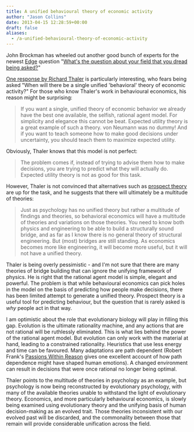 ```yaml
---
title: A unified behavioural theory of economic activity
author: "Jason Collins"
date: 2013-04-15 12:28:59+00:00
draft: false
aliases:
  - /a-unified-behavioural-theory-of-economic-activity
---
```


John Brockman has wheeled out another good bunch of experts for the newest [Edge](http://www.edge.org/) question "[What's the question about your field that you dread being asked?](http://www.edge.org/conversation/whats-the-question-about-your-field-that-you-dread-being-asked)"

[One response by Richard Thaler](http://www.edge.org/conversation/whats-the-question-about-your-field-that-you-dread-being-asked#25056) is particularly interesting, who fears being asked "When will there be a single unified 'behavioral' theory of economic activity?" For those who know Thaler's work in behavioural economics, his reason might be surprising:

>If you want a single, unified theory of economic behavior we already have the best one available, the selfish, rational agent model. For simplicity and elegance this cannot be beat. Expected utility theory is a great example of such a theory. von Neumann was no dummy! And if you want to teach someone how to make good decisions under uncertainty, you should teach them to maximize expected utility.

Obviously, Thaler knows that this model is not perfect:

>The problem comes if, instead of trying to advise them how to make decisions, you are trying to predict what they will actually do. Expected utility theory is not as good for this task.

However, Thaler is not convinced that alternatives such as [prospect theory](http://en.wikipedia.org/wiki/Prospect_theory) are up for the task, and he suggests that there will ultimately be a multitude of theories:

>Just as psychology has no unified theory but rather a multitude of findings and theories, so behavioral economics will have a multitude of theories and variations on those theories. You need to know both physics and engineering to be able to build a structurally sound bridge, and as far as I know there is no general theory of structural engineering. But (most) bridges are still standing. As economics becomes more like engineering, it will become more useful, but it will not have a unified theory.

Thaler is being overly pessimistic - and I'm not sure that there are many theories of bridge building that can ignore the unifying framework of physics. He is right that the rational agent model is simple, elegant and powerful. The problem is that while behavioural economics can pick holes in the model on the basis of predicting how people make decisions, there has been limited attempt to generate a unified theory. Prospect theory is a useful tool for predicting behaviour, but the question that is rarely asked is _why_ people act in that way.

I am optimistic about the role that evolutionary biology will play in filling this gap. Evolution is the ultimate rationality machine, and any actions that are not rational will be ruthlessly eliminated. This is what lies behind the power of the rational agent model. But evolution can only work with the material at hand, leading to a constrained rationality. Heuristics that use less energy and time can be favoured. Many adaptations are path dependent (Robert Frank's [Passions Within Reason](/franks-passions-within-reason/) gives one excellent account of how path dependence might have shaped human emotions). A changed environment can result in decisions that were once rational no longer being optimal.

Thaler points to the multitude of theories in psychology as an example, but psychology is now being reconstructed by evolutionary psychology, with many of the available theories unable to withstand the light of evolutionary theory. Economics, and more particularly behavioural economics, is slowly being examined using evolutionary theory and the unifying basis of human decision-making as an evolved trait. Those theories inconsistent with our evolved past will be discarded, and the commonality between those that remain will provide considerable unification across the field.
